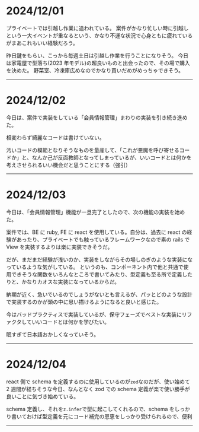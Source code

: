 # 2024/12/01

プライベートでは引越し作業に追われている。
案件がかなり忙しい時に引越しという一大イベントが重なるという、かなり不運な状況で心身ともに疲れているがまあこれもいい経験だろう。

昨日鍵をもらい、こっから毎週土日は引越し作業を行うことになりそう。
今日は家電屋で型落ち(2023 年モデル)の超良いものと出会ったので、その場で購入を決めた。
野菜室、冷凍庫広めなのでかなり買いだめがめっちゃできそう。

---

# 2024/12/02

今日は、案件で実装をしている「会員情報管理」まわりの実装を引き続き進めた。

相変わらず綺麗なコードは書けていない。

汚いコードの模範となりそうなものを量産して、「これが悪魔を呼び寄せるコードか」と、なんか己が反面教師となってしまっているが、いいコードとは何かを考えさせられるいい機会だと思うことにする（強引）

---

# 2024/12/03

今日は、「会員情報管理」機能が一旦完了としたので、次の機能の実装を始めた。

案件では、BE に ruby, FE に react を使用している。自分は、過去に react の経験があったり、プライベートでも触っているフレームワークなので素の rails で View を実装するよりは楽に実装できそうだ。

だが、まだまだ経験が浅いのか、実装をしながらその場しのぎのような実装になっているような気がしている。
というのも、コンポーネント内で他と共通で使用できそうな関数をいろんなところで書いてみたり、型定義も至る所で定義したりと、かなりカオスな実装になっているからだ。

納期が近く、急いでいるのでしょうがないとも言えるが、パッとどのような設計で実装するのかが頭の中に思い描けるようになると良いと感じた。

今はバッドプラクティスで実装しているが、保守フェーズでベストな実装にリファクタしていいコードとは何かを学びたい。

眠すぎて日本語おかしくなっていそう。

---

# 2024/12/04

react 側で schema を定義するのに使用しているのが`zod`なのだが、使い始めて 2 週間が経ちそうな今日、なんとなく zod での schema 定義が楽で使い勝手が良いことに気づき始めている。

schema 定義し、それを`z.infer`で型に起こしてくれるので、schema をしっかり書いておけば型定義を元にコード補完の恩恵をしっかり受けられるので、便利

---
